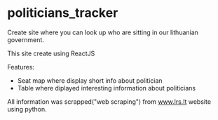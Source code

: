 # politicians_tracker
Create site where you can look up who are sitting in our lithuanian government.

This site create using ReactJS

Features:
- Seat map where display short info about politician
- Table where diplayed interesting information about politicians

All information was scrapped("web scraping") from www.lrs.lt website using python.
